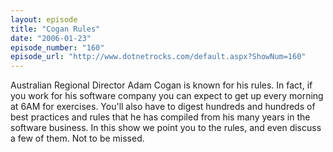 ```yaml
---
layout: episode
title: "Cogan Rules"
date: "2006-01-23"
episode_number: "160"
episode_url: "http://www.dotnetrocks.com/default.aspx?ShowNum=160"
---
```


Australian Regional Director Adam Cogan is known for his rules. In fact, if you work for his software company you can expect to get up every morning at 6AM for exercises. You'll also have to digest hundreds and hundreds of best practices and rules that he has compiled from his many years in the software business. In this show we point you to the rules, and even discuss a few of them. Not to be missed.
